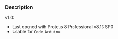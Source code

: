 ### Description

v1.0:
- Last opened with Proteus 8 Professional v8.13 SP0
- Usable for `Code_Arduino`